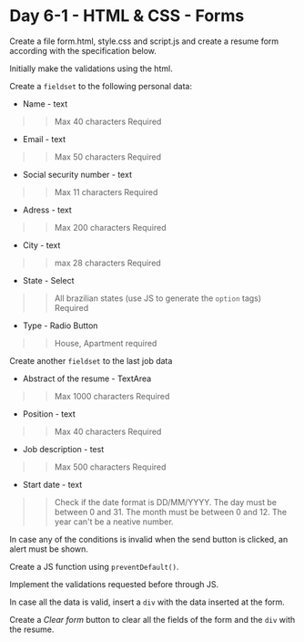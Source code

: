 # Day 6-1 - HTML & CSS - Forms

Create a file form.html, style.css and script.js and create a resume form according with the specification below.

Initially make the validations using the html.

Create a `fieldset` to the following personal data:

* Name - text
>> Max 40 characters
>> Required

* Email - text
>> Max 50 characters
>> Required

* Social security number - text
>> Max 11 characters
>> Required

* Adress - text
>> Max 200 characters
>> Required

* City - text
>> max 28 characters
>> Required

* State - Select
>> All brazilian states (use JS to generate the `option` tags)
>> Required

* Type - Radio Button
>> House, Apartment
>> required


Create another `fieldset` to the last job data

* Abstract of the resume - TextArea
>> Max 1000 characters
>> Required

* Position - text
>> Max 40 characters
>> Required

* Job description - test
>> Max 500 characters
>> Required

* Start date - text
>> Check if the date format is DD/MM/YYYY.
>> The day must be between 0 and 31.
>> The month must be between 0 and 12.
>> The year can't be a neative number.

In case any of the conditions is invalid when the send button is clicked, an alert must be shown.

Create a JS function using `preventDefault()`.

Implement the validations requested before through JS.

In case all the data is valid, insert a `div` with the data inserted at the form.

Create a _Clear form_ button to clear all the fields of the form and the `div` with the resume.
